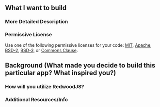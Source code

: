 ## What I want to build

### More Detailed Description

### Permissive License

Use one of the following permissive licenses for your code: [MIT](https://choosealicense.com/licenses/mit/), [Apache](https://www.apache.org/licenses/), [BSD-2](https://opensource.org/licenses/BSD-2-Clause), [BSD-3](https://opensource.org/licenses/BSD-3-Clause), or [Commons Clause](https://commonsclause.com/).

## Background (What made you decide to build this particular app? What inspired you?)

### How will you utilize RedwoodJS?

### Additional Resources/Info
